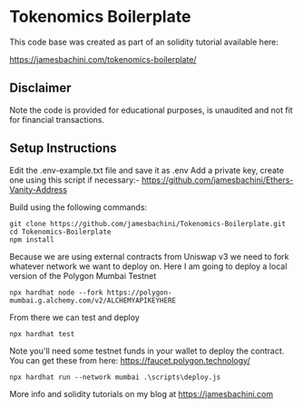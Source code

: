 # Tokenomics Boilerplate

This code base was created as part of an solidity tutorial available here:

https://jamesbachini.com/tokenomics-boilerplate/

## Disclaimer
Note the code is provided for educational purposes, is unaudited and not fit for financial transactions.

## Setup Instructions
Edit the .env-example.txt file and save it as .env 
Add a private key, create one using this script if necessary:-
https://github.com/jamesbachini/Ethers-Vanity-Address

Build using the following commands:

```shell
git clone https://github.com/jamesbachini/Tokenomics-Boilerplate.git
cd Tokenomics-Boilerplate
npm install
```

Because we are using external contracts from Uniswap v3 we need to fork whatever network we want to deploy on. Here I am going to deploy a local version of the Polygon Mumbai Testnet

```shell
npx hardhat node --fork https://polygon-mumbai.g.alchemy.com/v2/ALCHEMYAPIKEYHERE
```

From there we can test and deploy

```shell
npx hardhat test
```

Note you'll need some testnet funds in your wallet to deploy the contract. You can get these from here: https://faucet.polygon.technology/

```shell
npx hardhat run --network mumbai .\scripts\deploy.js
```

More info and solidity tutorials on my blog at https://jamesbachini.com
